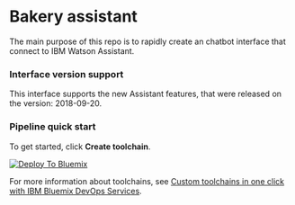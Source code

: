 # Bakery assistant

The main purpose of this repo is to rapidly create an chatbot interface that connect to IBM Watson Assistant.

### Interface version support

This interface supports the new Assistant features, that were released on the version: 2018-09-20.

### Pipeline quick start

To get started, click **Create toolchain**.

[![Deploy To Bluemix](https://console.bluemix.net/devops/graphics/create_toolchain_button.png)](https://console.bluemix.net/devops/setup/deploy/?repository=https%3A//github.ibm.com/CodeBakery/Bakery-Assistant)

For more information about toolchains, see [Custom toolchains in one click with IBM Bluemix DevOps Services](https://developer.ibm.com/devops-services/2016/06/16/open-toolchain-with-ibm-bluemix-devops-services/).